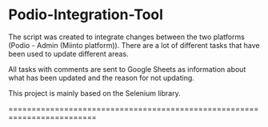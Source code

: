 # Podio-Integration-Tool

The script was created to integrate changes between the two platforms (Podio - Admin (Miinto platform)).
There are a lot of different tasks that have been used to update different areas.

All tasks with comments are sent to Google Sheets as information about what has been updated 
and the reason for not updating.

This project is mainly based on the Selenium library.

=========================================================================
